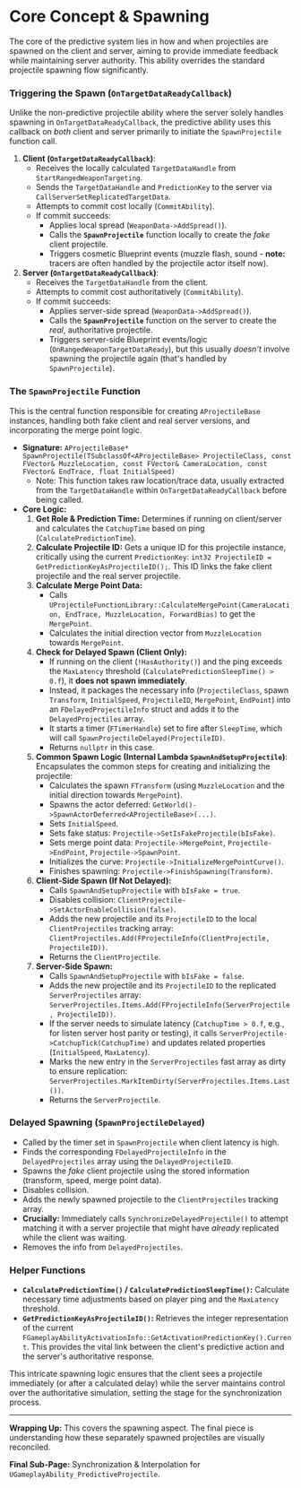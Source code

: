# Core Concept & Spawning

The core of the predictive system lies in how and when projectiles are spawned on the client and server, aiming to provide immediate feedback while maintaining server authority. This ability overrides the standard projectile spawning flow significantly.

### Triggering the Spawn (`OnTargetDataReadyCallback`)

Unlike the non-predictive projectile ability where the server solely handles spawning in `OnTargetDataReadyCallback`, the predictive ability uses this callback on _both_ client and server primarily to initiate the `SpawnProjectile` function call.

1. **Client (`OnTargetDataReadyCallback`)**:
   * Receives the locally calculated `TargetDataHandle` from `StartRangedWeaponTargeting`.
   * Sends the `TargetDataHandle` and `PredictionKey` to the server via `CallServerSetReplicatedTargetData`.
   * Attempts to commit cost locally (`CommitAbility`).
   * If commit succeeds:
     * Applies local spread (`WeaponData->AddSpread()`).
     * Calls the **`SpawnProjectile`** function locally to create the _fake_ client projectile.
     * Triggers cosmetic Blueprint events (muzzle flash, sound - **note:** tracers are often handled by the projectile actor itself now).
2. **Server (`OnTargetDataReadyCallback`)**:
   * Receives the `TargetDataHandle` from the client.
   * Attempts to commit cost authoritatively (`CommitAbility`).
   * If commit succeeds:
     * Applies server-side spread (`WeaponData->AddSpread()`).
     * Calls the **`SpawnProjectile`** function on the server to create the _real_, authoritative projectile.
     * Triggers server-side Blueprint events/logic (`OnRangedWeaponTargetDataReady`), but this usually _doesn't_ involve spawning the projectile again (that's handled by `SpawnProjectile`).

### The `SpawnProjectile` Function

This is the central function responsible for creating `AProjectileBase` instances, handling both fake client and real server versions, and incorporating the merge point logic.

* **Signature:** `AProjectileBase* SpawnProjectile(TSubclassOf<AProjectileBase> ProjectileClass, const FVector& MuzzleLocation, const FVector& CameraLocation, const FVector& EndTrace, float InitialSpeed)`
  * Note: This function takes raw location/trace data, usually extracted from the `TargetDataHandle` within `OnTargetDataReadyCallback` before being called.
* **Core Logic:**
  1. **Get Role & Prediction Time:** Determines if running on client/server and calculates the `CatchupTime` based on ping (`CalculatePredictionTime`).
  2. **Calculate Projectile ID:** Gets a unique ID for this projectile instance, critically using the current `PredictionKey`: `int32 ProjectileID = GetPredictionKeyAsProjectileID();`. This ID links the fake client projectile and the real server projectile.
  3. **Calculate Merge Point Data:**
     * Calls `UProjectileFunctionLibrary::CalculateMergePoint(CameraLocation, EndTrace, MuzzleLocation, ForwardBias)` to get the `MergePoint`.
     * Calculates the initial direction vector from `MuzzleLocation` towards `MergePoint`.
  4. **Check for Delayed Spawn (Client Only):**
     * If running on the client (`!HasAuthority()`) and the ping exceeds the `MaxLatency` threshold (`CalculatePredictionSleepTime() > 0.f`), it **does not spawn immediately**.
     * Instead, it packages the necessary info (`ProjectileClass`, spawn `Transform`, `InitialSpeed`, `ProjectileID`, `MergePoint`, `EndPoint`) into an `FDelayedProjectileInfo` struct and adds it to the `DelayedProjectiles` array.
     * It starts a timer (`FTimerHandle`) set to fire after `SleepTime`, which will call `SpawnProjectileDelayed(ProjectileID)`.
     * Returns `nullptr` in this case.
  5. **Common Spawn Logic (Internal Lambda `SpawnAndSetupProjectile`)**: Encapsulates the common steps for creating and initializing the projectile:
     * Calculates the spawn `FTransform` (using `MuzzleLocation` and the initial direction towards `MergePoint`).
     * Spawns the actor deferred: `GetWorld()->SpawnActorDeferred<AProjectileBase>(...)`.
     * Sets `InitialSpeed`.
     * Sets fake status: `Projectile->SetIsFakeProjectile(bIsFake)`.
     * Sets merge point data: `Projectile->MergePoint`, `Projectile->EndPoint`, `Projectile->SpawnPoint`.
     * Initializes the curve: `Projectile->InitializeMergePointCurve()`.
     * Finishes spawning: `Projectile->FinishSpawning(Transform)`.
  6. **Client-Side Spawn (If Not Delayed):**
     * Calls `SpawnAndSetupProjectile` with `bIsFake = true`.
     * Disables collision: `ClientProjectile->SetActorEnableCollision(false)`.
     * Adds the new projectile and its `ProjectileID` to the local `ClientProjectiles` tracking array: `ClientProjectiles.Add(FProjectileInfo(ClientProjectile, ProjectileID))`.
     * Returns the `ClientProjectile`.
  7. **Server-Side Spawn:**
     * Calls `SpawnAndSetupProjectile` with `bIsFake = false`.
     * Adds the new projectile and its `ProjectileID` to the replicated `ServerProjectiles` array: `ServerProjectiles.Items.Add(FProjectileInfo(ServerProjectile, ProjectileID))`.
     * If the server needs to simulate latency (`CatchupTime > 0.f`, e.g., for listen server host parity or testing), it calls `ServerProjectile->CatchupTick(CatchupTime)` and updates related properties (`InitialSpeed`, `MaxLatency`).
     * Marks the new entry in the `ServerProjectiles` fast array as dirty to ensure replication: `ServerProjectiles.MarkItemDirty(ServerProjectiles.Items.Last())`.
     * Returns the `ServerProjectile`.

### Delayed Spawning (`SpawnProjectileDelayed`)

* Called by the timer set in `SpawnProjectile` when client latency is high.
* Finds the corresponding `FDelayedProjectileInfo` in the `DelayedProjectiles` array using the `DelayedProjectileID`.
* Spawns the _fake_ client projectile using the stored information (transform, speed, merge point data).
* Disables collision.
* Adds the newly spawned projectile to the `ClientProjectiles` tracking array.
* **Crucially:** Immediately calls `SynchronizeDelayedProjectile()` to attempt matching it with a server projectile that might have _already_ replicated while the client was waiting.
* Removes the info from `DelayedProjectiles`.

### Helper Functions

* **`CalculatePredictionTime()` / `CalculatePredictionSleepTime()`:** Calculate necessary time adjustments based on player ping and the `MaxLatency` threshold.
* **`GetPredictionKeyAsProjectileID()`:** Retrieves the integer representation of the current `FGameplayAbilityActivationInfo::GetActivationPredictionKey().Current`. This provides the vital link between the client's predictive action and the server's authoritative response.

This intricate spawning logic ensures that the client sees a projectile immediately (or after a calculated delay) while the server maintains control over the authoritative simulation, setting the stage for the synchronization process.

***

**Wrapping Up:** This covers the spawning aspect. The final piece is understanding how these separately spawned projectiles are visually reconciled.

**Final Sub-Page:** Synchronization & Interpolation for `UGameplayAbility_PredictiveProjectile`.
